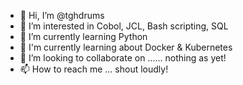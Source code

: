 - 👋 Hi, I’m @tghdrums
- 👀 I’m interested in Cobol, JCL, Bash scripting, SQL
- 🌱 I’m currently learning Python
- 🤘 I'm currently learning about Docker & Kubernetes
- 💞️ I’m looking to collaborate on ......  nothing as yet!
- 📫 How to reach me ... shout loudly!

<!---
tghdrums/tghdrums is a ✨ special ✨ repository because its `README.md` (this file) appears on your GitHub profile.
You can click the Preview link to take a look at your changes.
--->
